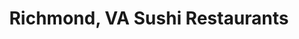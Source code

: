 ---
layout: city
title: Richmond, VA Sushi Restaurants
permalink: /virginia/richmond/
stateAbbr: VA
stateName: Virginia
cityName: Richmond

---